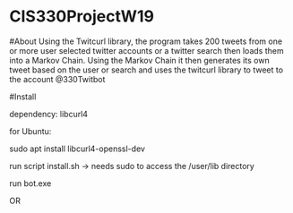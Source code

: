 # CIS330ProjectW19


#About 
Using the Twitcurl library, the program takes 200 tweets from one or more user selected twitter accounts or a twitter search then loads them into a Markov Chain. Using the Markov Chain it then generates its own tweet based on the user or search and uses the twitcurl library to tweet to the account @330Twitbot

#Install 

dependency: libcurl4

for Ubuntu:

sudo apt install libcurl4-openssl-dev

run script install.sh -> needs sudo to access the /user/lib directory 

run bot.exe

OR 








